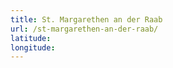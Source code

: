 ```yaml
---
title: St. Margarethen an der Raab
url: /st-margarethen-an-der-raab/
latitude: 
longitude: 
---
```

